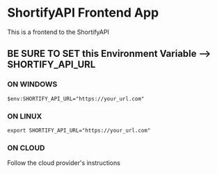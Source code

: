 # ShortifyAPI Frontend App
This is a frontend to the ShortifyAPI

## BE SURE TO SET this Environment Variable --> SHORTIFY_API_URL

### ON WINDOWS
```$env:SHORTIFY_API_URL="https://your_url.com"```

### ON LINUX
```export SHORTIFY_API_URL="https://your_url.com"```

### ON CLOUD
Follow the cloud provider's instructions    
